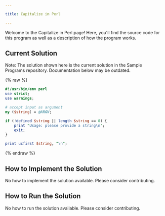 ```yaml
---

title: Capitalize in Perl

---
```


Welcome to the Capitalize in Perl page! Here, you'll find the source code for this program as well as a description of how the program works.

## Current Solution

Note: The solution shown here is the current solution in the Sample Programs repository. Documentation below may be outdated.

{% raw %}

```Perl
#!/usr/bin/env perl
use strict;
use warnings;

# accept input as argument
my ($string) = @ARGV;

if (!defined $string || length $string == 0) {
	print "Usage: please provide a string\n";
	exit;
}

print ucfirst $string, "\n";

```

{% endraw %}

## How to Implement the Solution

No how to implement the solution available. Please consider contributing.

## How to Run the Solution

No how to run the solution available. Please consider contributing.